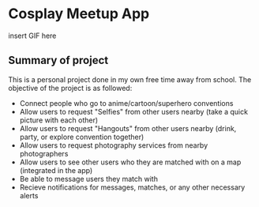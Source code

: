 # Cosplay Meetup App

insert GIF here

## Summary of project

This is a personal project done in my own free time away from school. The objective of the project is as followed:
* Connect people who go to anime/cartoon/superhero conventions
* Allow users to request "Selfies" from other users nearby (take a quick picture with each other)
* Allow users to request "Hangouts" from other users nearby (drink, party, or explore convention together)
* Allow users to request photography services from nearby photographers
* Allow users to see other users who they are matched with on a map (integrated in the app)
* Be able to message users they match with
* Recieve notifications for messages, matches, or any other necessary alerts




